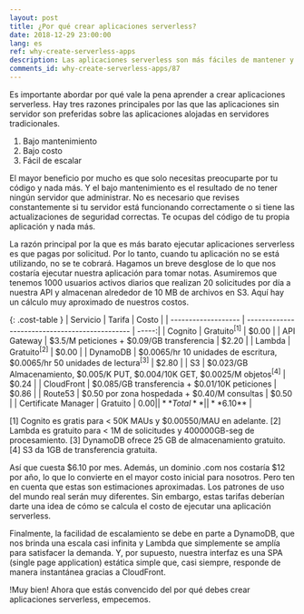 ```yaml
---
layout: post
title: ¿Por qué crear aplicaciones serverless?
date: 2018-12-29 23:00:00
lang: es
ref: why-create-serverless-apps
description: Las aplicaciones serverless son más fáciles de mantener y escalar, ya que los recursos necesarios para completar una solicitud son totalmente administrados por el proveedor de la nube. Las aplicaciones serverless también se facturan solo cuando están realmente en uso; lo que significa que pueden ser mucho más baratas para la mayoría de las cargas de trabajo comunes.
comments_id: why-create-serverless-apps/87
---
```


Es importante abordar por qué vale la pena aprender a crear aplicaciones serverless. Hay tres razones principales por las que las aplicaciones sin servidor son preferidas sobre las aplicaciones alojadas en servidores tradicionales.

1. Bajo mantenimiento
2. Bajo costo
3. Fácil de escalar

El mayor beneficio por mucho es que solo necesitas preocuparte por tu código y nada más. Y el bajo mantenimiento es el resultado de no tener ningún servidor que administrar. No es necesario que revises constantemente si tu servidor está funcionando correctamente o si tiene las actualizaciones de seguridad correctas. Te ocupas del código de tu propia aplicación y nada más.

La razón principal por la que es más barato ejecutar aplicaciones serverless es que pagas por solicitud. Por lo tanto, cuando tu aplicación no se está utilizando, no se te cobrará. Hagamos un breve desglose de lo que nos costaría ejecutar nuestra aplicación para tomar notas. Asumiremos que tenemos 1000 usuarios activos diarios que realizan 20 solicitudes por día a nuestra API y almacenan alrededor de 10 MB de archivos en S3. Aquí hay un cálculo muy aproximado de nuestros costos.

{: .cost-table }
| Servicio            | Tarifa                                         | Costo |
| ------------------- | ---------------------------------------------- | -----:|
| Cognito             | Gratuito<sup>[1]</sup>                         | $0.00 |
| API Gateway         | $3.5/M peticiones + $0.09/GB transferencia     | $2.20 |
| Lambda              | Gratuito<sup>[2]</sup>                         | $0.00 |
| DynamoDB            | $0.0065/hr 10 unidades de escritura, $0.0065/hr 50 unidades de lectura<sup>[3]</sup>    | $2.80 |
| S3                  | $0.023/GB Almacenamiento, $0.005/K PUT, $0.004/10K GET, $0.0025/M objetos<sup>[4]</sup> | $0.24 |
| CloudFront          | $0.085/GB transferencia + $0.01/10K peticiones | $0.86 |
| Route53             | $0.50 por zona hospedada + $0.40/M consultas   | $0.50 |
| Certificate Manager | Gratuito                                       | $0.00 |
| **Total**           |                                                | **$6.10** |

[1] Cognito es gratis para < 50K MAUs y $0.00550/MAU en adelante.
[2] Lambda es gratuito para < 1M de solicitudes y 400000GB-seg de procesamiento.
[3] DynamoDB ofrece 25 GB de almacenamiento gratuito.
[4] S3 da 1GB de transferencia gratuita.

Así que cuesta $6.10 por mes. Además, un dominio .com nos costaría $12 por año, lo que lo convierte en el mayor costo inicial para nosotros. Pero ten en cuenta que estas son estimaciones aproximadas. Los patrones de uso del mundo real serán muy diferentes. Sin embargo, estas tarifas deberían darte una idea de cómo se calcula el costo de ejecutar una aplicación serverless.

Finalmente, la facilidad de escalamiento se debe en parte a DynamoDB, que nos brinda una escala casi infinita y Lambda que simplemente se amplía para satisfacer la demanda. Y, por supuesto, nuestra interfaz es una SPA (single page application) estática simple que, casi siempre, responde de manera instantánea gracias a CloudFront.

!Muy bien! Ahora que estás convencido del por qué debes crear aplicaciones serverless, empecemos.
